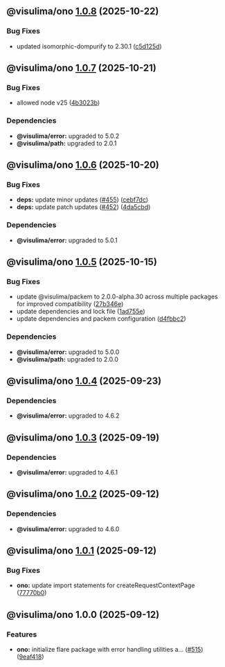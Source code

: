 ## @visulima/ono [1.0.8](https://github.com/visulima/visulima/compare/@visulima/ono@1.0.7...@visulima/ono@1.0.8) (2025-10-22)

### Bug Fixes

* updated isomorphic-dompurify to 2.30.1 ([c5d125d](https://github.com/visulima/visulima/commit/c5d125dc00405b501b7e1b095de1ab387da6cfe3))

## @visulima/ono [1.0.7](https://github.com/visulima/visulima/compare/@visulima/ono@1.0.6...@visulima/ono@1.0.7) (2025-10-21)

### Bug Fixes

* allowed node v25 ([4b3023b](https://github.com/visulima/visulima/commit/4b3023bf2423b85e118af49ade096aec7534653f))


### Dependencies

* **@visulima/error:** upgraded to 5.0.2
* **@visulima/path:** upgraded to 2.0.1

## @visulima/ono [1.0.6](https://github.com/visulima/visulima/compare/@visulima/ono@1.0.5...@visulima/ono@1.0.6) (2025-10-20)

### Bug Fixes

* **deps:** update minor updates ([#455](https://github.com/visulima/visulima/issues/455)) ([cebf7dc](https://github.com/visulima/visulima/commit/cebf7dcdc7f6ca423ad141f90f6c30279f5fa392))
* **deps:** update patch updates ([#452](https://github.com/visulima/visulima/issues/452)) ([4da5cbd](https://github.com/visulima/visulima/commit/4da5cbd411ccd961be7fd6f454aaec841e220b5e))


### Dependencies

* **@visulima/error:** upgraded to 5.0.1

## @visulima/ono [1.0.5](https://github.com/visulima/visulima/compare/@visulima/ono@1.0.4...@visulima/ono@1.0.5) (2025-10-15)

### Bug Fixes

* update @visulima/packem to 2.0.0-alpha.30 across multiple packages for improved compatibility ([27b346e](https://github.com/visulima/visulima/commit/27b346eaa1c0fb0e420d9a9824482028307f4249))
* update dependencies and lock file ([1ad755e](https://github.com/visulima/visulima/commit/1ad755e4a4b68fb194631cf8fe5f9ddb312bc261))
* update dependencies and packem configuration ([d4fbbc2](https://github.com/visulima/visulima/commit/d4fbbc20dc92426437ff1769f5f8364328f5ddbe))


### Dependencies

* **@visulima/error:** upgraded to 5.0.0
* **@visulima/path:** upgraded to 2.0.0

## @visulima/ono [1.0.4](https://github.com/visulima/visulima/compare/@visulima/ono@1.0.3...@visulima/ono@1.0.4) (2025-09-23)


### Dependencies

* **@visulima/error:** upgraded to 4.6.2

## @visulima/ono [1.0.3](https://github.com/visulima/visulima/compare/@visulima/ono@1.0.2...@visulima/ono@1.0.3) (2025-09-19)


### Dependencies

* **@visulima/error:** upgraded to 4.6.1

## @visulima/ono [1.0.2](https://github.com/visulima/visulima/compare/@visulima/ono@1.0.1...@visulima/ono@1.0.2) (2025-09-12)


### Dependencies

* **@visulima/error:** upgraded to 4.6.0

## @visulima/ono [1.0.1](https://github.com/visulima/visulima/compare/@visulima/ono@1.0.0...@visulima/ono@1.0.1) (2025-09-12)

### Bug Fixes

* **ono:** update import statements for createRequestContextPage ([77770b0](https://github.com/visulima/visulima/commit/77770b05d5905856a4b63d688acae19f2de98145))

## @visulima/ono 1.0.0 (2025-09-12)

### Features

* **ono:** initialize flare package with error handling utilities a… ([#515](https://github.com/visulima/visulima/issues/515)) ([9eaf418](https://github.com/visulima/visulima/commit/9eaf41878717a4d34c07f5513a60ca3e09bceda6))
